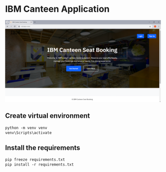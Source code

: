 # IBM Canteen Application

![Description](static/home.png)

## Create virtual environment 
```
python -m venv venv
venv\Scripts\activate
```

## Install the requirements
```
pip freeze requirements.txt
pip install -r requirements.txt
```
